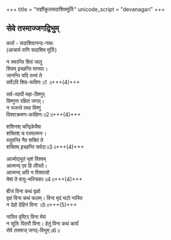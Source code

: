 +++
title = "राज्ञीकुलसदाशिवमूर्तिः"
unicode_script = "devanagari"
+++

## सेवे तस्माज्जगद्विभुम्
कर्ता - सदाशिवानन्द-नाथः  
(आचार्य राणि सदाशिव मूर्तिः)

न स्मरन्ति शिवं जातु  
शिवम् इच्छन्ति मानवाः।  
जानन्ति यदि तत्त्वं ते  
सर्वेऽपि शिव-रूपिणः॥1 ॥+++(4)+++

सर्व-व्यापी महा-विष्णुर्  
विष्णुना रक्षितं जगत्।  
न भजन्ते तथा विष्णुं  
विश्वाक्रमण-कांक्षिणः॥2॥+++(4)+++

शशिनश् चन्द्रिकेवैषा  
शक्तिश् च परमात्मनः।  
स्तुवन्ति नैव शक्तिं ते  
शक्तिम् इच्छन्ति सर्वदा॥3॥+++(4)+++

आत्मोद्भूतं भृशं विश्वम्  
आत्मन्य् एव हि लीयते।  
आत्मन्य् अपि न विश्वासो  
येषां ते वायु-भस्त्रिकाः॥4॥+++(4)+++

बीजं विना कथं वृक्षो  
वृक्षं विना कथं फलम्।
विना मृदं घटो नास्ति  
न देहो देहिनं विना ॥5॥+++(5)+++

नास्ति वृष्टिर् विना मेघं  
न सूतिः पितरौ विना।
हेतुं विना कथं कार्यं  
सेवे तस्माज् जगद्-विभुम्॥6॥